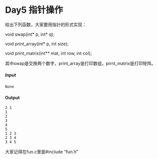 # Day5 指针操作

给出下列函数，大家要用指针的形式实现：

void swap(int* p, int* q);

void print_array(int* p, int size);

void print_matrix(int** mat, int row, int col);

其中swap是交换两个数字，print_array是打印数组，pirnt_matrix是打印矩阵。

##### Input
```
None
```
#### Output
```
2 1
1
2
3
4
5
1 2 3
2 3 4
3 4 5

```
大家记得在fun.c里面#include “fun.h”